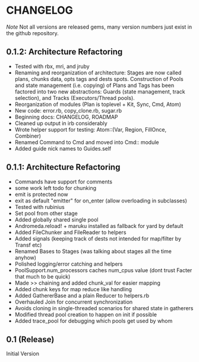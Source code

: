# CHANGELOG

*Note* Not all versions are released gems, many version numbers just exist in the github repository.

## 0.1.2: Architecture Refactoring

* Tested with rbx, mri, and jruby
* Renaming and reorganization of architecture:
Stages are now called plans, chunks data, opts tags and dests spots. Construction of Pools and state management (i.e. copying) of Plans and Tags has been factored into two new abstractions: Guards (state management, track selection), and Tracks (Executors/Thread pools).
* Reorganization of modules (Plan is toplevel + Kit, Sync, Cmd, Atom)
* New code: error.rb, copy_clone.rb, sugar.rb
* Beginning docs: CHANGELOG, ROADMAP
* Cleaned up output in irb considerably
* Wrote helper support for testing: Atom::(Var, Region, FillOnce, Combiner)
* Renamed Command to Cmd and moved into Cmd:: module
* Added guide nick names to Guides.self


## 0.1.1: Architecture Refactoring

* Commands have support for comments
* some work left todo for chunking
* emit is protected now
* exit as default "emitter" for on_enter (allow overloading in subclasses)
* Tested with rubinius
* Set pool from other stage
* Added globally shared single pool
* Andromeda.reload! + maruku installed as fallback for yard by default
* Added FileChunker and FileReader to helpers
* Added signals (keeping track of dests not intended for map/filter by Transf etc)
* Renamed Bases to Stages (was talking about stages all the time anyhow)
* Polished logging/error catching and helpers
* PoolSupport.num_processors caches num_cpus value (dont trust Facter that much to be quick)
* Made >> chaining and added chunk_val for easier mapping
* Added chunk keys for map reduce like handling
* Added GathererBase and a plain Reducer to helpers.rb
* Overhauled Join for concurrent synchronization
* Avoids cloning in single-threaded scenarios for shared state in gatherers
* Modified thread pool creation to happen on init if possible
* Added trace_pool for debugging which pools get used by whom

## 0.1 (Release)

Initial Version